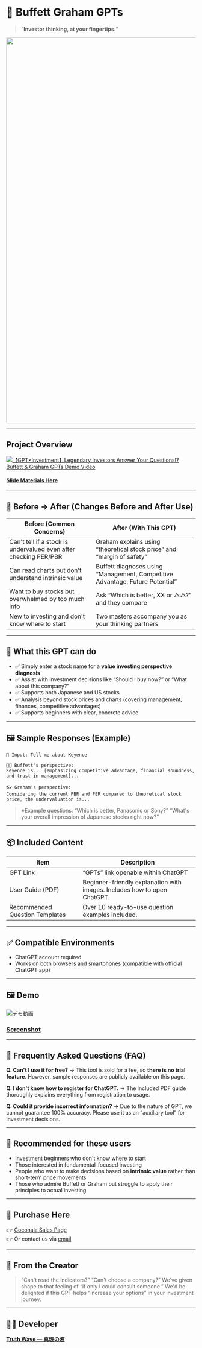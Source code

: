 # 📘 Buffett Graham GPTs

> “**Investor thinking, at your fingertips.**”

<p align="center">
<img width="1536" height="1024" alt="バフェット・グレアムGPT (2)" src="https://github.com/user-attachments/assets/8c9cc387-a069-4ab6-991d-37d0f4246b64" />
</p>

---

## Project Overview
[![【GPT×Investment】Legendary Investors Answer Your Questions!? Buffett & Graham GPTs Demo Video](https://github.com/user-attachments/assets/f5b54baa-24c4-4140-b33c-aae3a35e1985)](https://youtu.be/IsbGfkHMYJ0)

#### [Slide Materials Here](https://github.com/truthwave/Buffett-Graham-GPTs/blob/main/English/Materials/Buffett%20Graham%20GPTs.pdf)

---

## 🧠 Before → After (Changes Before and After Use)
|Before (Common Concerns)                                              | After (With This GPT)                                                    |
|--------------------------------------------------------------------|------------------------------------------------------------------------|
| Can't tell if a stock is undervalued even after checking PER/PBR      | Graham explains using “theoretical stock price” and “margin of safety” |
| Can read charts but don't understand intrinsic value                  | Buffett diagnoses using “Management, Competitive Advantage, Future Potential”  |
| Want to buy stocks but overwhelmed by too much info                   | Ask “Which is better, XX or △△?” and they compare                         |
| New to investing and don't know where to start                        | Two masters accompany you as your thinking partners                            |

---

## 💬 What this GPT can do

- ✅ Simply enter a stock name for a **value investing perspective diagnosis**
- ✅ Assist with investment decisions like “Should I buy now?” or “What about this company?”
- ✅ Supports both Japanese and US stocks
- ✅ Analysis beyond stock prices and charts (covering management, finances, competitive advantages)
- ✅ Supports beginners with clear, concrete advice

---

## 🖼️ Sample Responses (Example)

```text
📝 Input: Tell me about Keyence

👨‍🏫 Buffett's perspective:
Keyence is... [emphasizing competitive advantage, financial soundness, and trust in management]...

👓 Graham's perspective:
Considering the current PBR and PER compared to theoretical stock price, the undervaluation is...
````

> ※Example questions: “Which is better, Panasonic or Sony?” “What's your overall impression of Japanese stocks right now?”

---

## 📦 Included Content

| Item          | Description                             |
| ----------- | ------------------------------ |
| GPT Link      | “GPTs” link openable within ChatGPT          |
| User Guide (PDF)  | Beginner-friendly explanation with images. Includes how to open ChatGPT. |
| Recommended Question Templates | Over 10 ready-to-use question examples included.              |

---

## ✅ Compatible Environments

* ChatGPT account required
* Works on both browsers and smartphones (compatible with official ChatGPT app)

---

## 🖼️ Demo
![デモ動画](https://github.com/truthwave/Buffett-Graham-GPTs/blob/main/English/Materials/Demo%20Movie.gif)

### [Screenshot](https://github.com/truthwave/Buffett-Graham-GPTs/tree/main/English/Materials/Screenshot)

---

## 💬 Frequently Asked Questions (FAQ)

**Q. Can't I use it for free?**
→ This tool is sold for a fee, so **there is no trial feature**. However, sample responses are publicly available on this page.

**Q. I don't know how to register for ChatGPT.**
→ The included PDF guide thoroughly explains everything from registration to usage.

**Q. Could it provide incorrect information?**
→ Due to the nature of GPT, we cannot guarantee 100% accuracy. Please use it as an “auxiliary tool” for investment decisions.

---


## 🎯 Recommended for these users

* Investment beginners who don't know where to start
* Those interested in fundamental-focused investing
* People who want to make decisions based on **intrinsic value** rather than short-term price movements
* Those who admire Buffett or Graham but struggle to apply their principles to actual investing

---

## 🛒 Purchase Here

👉 [Coconala Sales Page](https://coconala.com/contents_market/pictures/cmez6ftdz0sjh6m0h0xdbo1gs)
<br>👉 Or contact us via [email](mailto:realmadrid71214591@gmail.com)

---

## 🧭 From the Creator

> “Can't read the indicators?” “Can't choose a company?”
> We've given shape to that feeling of “if only I could consult someone.”
> We'd be delighted if this GPT helps “increase your options” in your investment journey.

---

## 👨‍💻 Developer

**[Truth Wave ― 真理の波](https://github.com/truthwave)**  

